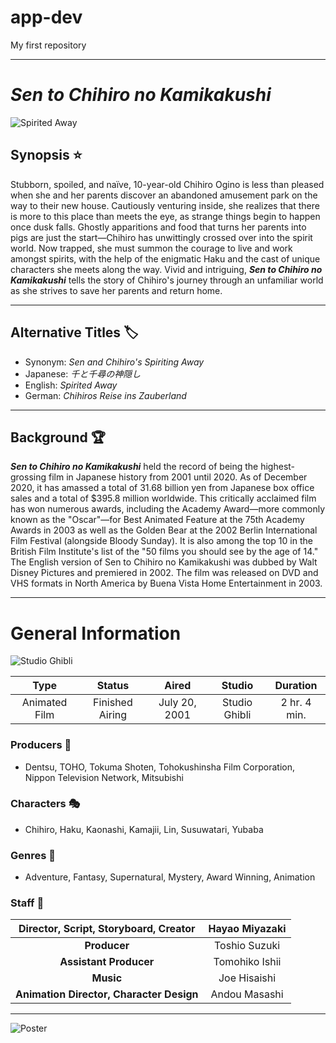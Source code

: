 # app-dev
My first repository

__________
# *Sen to Chihiro no Kamikakushi*

![Spirited Away](https://bloomreviewsblog.files.wordpress.com/2016/12/open-uri20160812-3094-m7gl4u_36a28be4.jpeg?w=646&h=323)

## Synopsis :star:
Stubborn, spoiled, and naïve, 10-year-old Chihiro Ogino is less than pleased when she and her parents discover an abandoned amusement park on the way to their new house. Cautiously venturing inside, she realizes that there is more to this place than meets the eye, as strange things begin to happen once dusk falls. Ghostly apparitions and food that turns her parents into pigs are just the start—Chihiro has unwittingly crossed over into the spirit world. Now trapped, she must summon the courage to live and work amongst spirits, with the help of the enigmatic Haku and the cast of unique characters she meets along the way. Vivid and intriguing, ***Sen to Chihiro no Kamikakushi*** tells the story of Chihiro's journey through an unfamiliar world as she strives to save her parents and return home.

__________
## Alternative Titles :label:
- Synonym: *Sen and Chihiro's Spiriting Away*
- Japanese: *千と千尋の神隠し*
- English: *Spirited Away*
- German: *Chihiros Reise ins Zauberland*

__________
## Background :trophy:
***Sen to Chihiro no Kamikakushi*** held the record of being the highest-grossing film in Japanese history from 2001 until 2020. As of December 2020, it has amassed a total of 31.68 billion yen from Japanese box office sales and a total of $395.8 million worldwide. This critically acclaimed film has won numerous awards, including the Academy Award—more commonly known as the "Oscar"—for Best Animated Feature at the 75th Academy Awards in 2003 as well as the Golden Bear at the 2002 Berlin International Film Festival (alongside Bloody Sunday). It is also among the top 10 in the British Film Institute's list of the "50 films you should see by the age of 14." The English version of Sen to Chihiro no Kamikakushi was dubbed by Walt Disney Pictures and premiered in 2002. The film was released on DVD and VHS formats in North America by Buena Vista Home Entertainment in 2003.

__________
# General Information 

![Studio Ghibli](https://thefilmstage.com/wp-content/uploads/2012/02/49867-studio-ghibli-logo.png)

| Type            | Status            | Aired           | Studio          | Duration       |
| :---:           | :---:             | :---:           | :---:           | :---:          |
| Animated Film   | Finished Airing   | July 20, 2001   | Studio Ghibli   | 2 hr. 4 min.   |

### Producers :dvd:
- Dentsu, TOHO, Tokuma Shoten, Tohokushinsha Film Corporation, Nippon Television Network, Mitsubishi
### Characters :performing_arts:
- Chihiro, Haku, Kaonashi, Kamajii, Lin, Susuwatari, Yubaba
### Genres :art:
- Adventure, Fantasy, Supernatural, Mystery, Award Winning, Animation
### Staff :crown:
| **Director, Script, Storyboard, Creator**   | Hayao Miyazaki       |
| :---:                                       | :---:                |
| **Producer**                                | Toshio Suzuki        |
| **Assistant Producer**                      | Tomohiko Ishii       |
| **Music**                                   | Joe Hisaishi         |
| **Animation Director, Character Design**    | Andou Masashi        |

__________
![Poster](https://m.media-amazon.com/images/M/MV5BMjlmZmI5MDctNDE2YS00YWE0LWE5ZWItZDBhYWQ0NTcxNWRhXkEyXkFqcGdeQXVyMTMxODk2OTU@._V1_.jpg)
